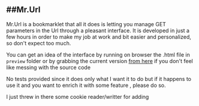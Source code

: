 ##Mr.Url
----

Mr.Url is a bookmarklet that all it does is letting you manage GET parameters in the Url through a pleasant interface. It is developed in just a few hours in order to make my job at work and bit easier and personalized, so don't expect too much.

You can get an idea of the interface by running on browser the .html file in `preview` folder  or by grabbing the current version [from here](http://devnews.uhurucloud.com/bookmarklets.html) if you don't feel like messing with the source code

No tests provided since it does only what I want it to do but if it happens to use it and you want to enrich it with some feature , please do so.


I just threw in there some cookie reader/writter for adding
